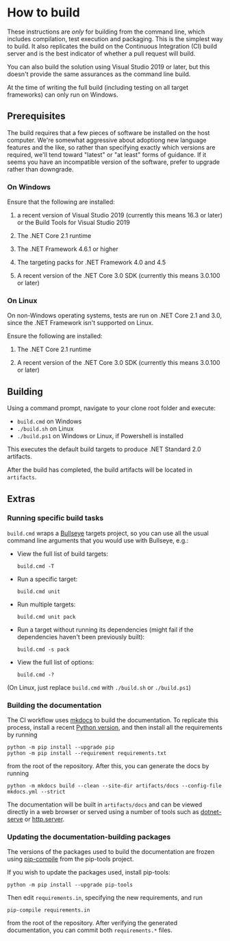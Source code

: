 # How to build

These instructions are *only* for building from the command line, which includes compilation, test execution and packaging. This is the simplest way to build.
It also replicates the build on the Continuous Integration (CI) build server and is the best indicator of whether a pull request will build.

You can also build the solution using Visual Studio 2019 or later, but this doesn't provide the same assurances as the command line build.

At the time of writing the full build (including testing on all target frameworks) can only run on Windows.

## Prerequisites

The build requires that a few pieces of software be installed on the host computer. We're somewhat aggressive about adoptiong new language features and the like, so rather than specifying exactly which versions are required, we'll tend toward "latest" or "at least" forms of guidance. If it seems you have an incompatible version of the software, prefer to upgrade rather than downgrade.

### On Windows

Ensure that the following are installed:

1. a recent version of Visual Studio 2019 (currently this means 16.3 or later) or the Build Tools for Visual Studio 2019

2. The .NET Core 2.1 runtime

3. The .NET Framework 4.6.1 or higher

4. The targeting packs for .NET Framework 4.0 and 4.5

5. A recent version of the .NET Core 3.0 SDK (currently this means 3.0.100 or later)

### On Linux

On non-Windows operating systems, tests are run on .NET Core 2.1 and 3.0, since the .NET Framework isn't supported on Linux.

Ensure the following are installed:

1. The .NET Core 2.1 runtime

2. A recent version of the .NET Core 3.0 SDK (currently this means 3.0.100 or later)

## Building

Using a command prompt, navigate to your clone root folder and execute:

- `build.cmd` on Windows
- `./build.sh` on Linux
- `./build.ps1` on Windows or Linux, if Powershell is installed

This executes the default build targets to produce .NET Standard 2.0 artifacts.

After the build has completed, the build artifacts will be located in `artifacts`.

## Extras

### Running specific build tasks

`build.cmd` wraps a [Bullseye](https://github.com/adamralph/bullseye) targets project, so you can use all the usual command line arguments that you would use with Bullseye, e.g.:

* View the full list of build targets:

    `build.cmd -T`

* Run a specific target:

    `build.cmd unit`

* Run multiple targets:

    `build.cmd unit pack`

* Run a target without running its dependencies (might fail if the dependencies
  haven't been previously built):

    `build.cmd -s pack`

* View the full list of options:

    `build.cmd -?`

(On Linux, just replace `build.cmd` with `./build.sh` or `./build.ps1`)

### Building the documentation

The CI workflow uses [mkdocs](https://www.mkdocs.org/) to build the documentation. To replicate this process,
install a recent [Python version](https://www.python.org/downloads/), and then install all the requirements
by running

```
python -m pip install --upgrade pip
python -m pip install --requirement requirements.txt
```

from the root of the repository. After this, you can generate the docs by running

```
python -m mkdocs build --clean --site-dir artifacts/docs --config-file mkdocs.yml --strict
```

The documentation will be built in `artifacts/docs` and can be viewed directly in a web
browser or served using a number of tools such as [dotnet-serve](https://github.com/natemcmaster/dotnet-serve) or [http.server](https://docs.python.org/3/library/http.server.html).

### Updating the documentation-building packages

The versions of the packages used to build the documentation are frozen using
[pip-compile](https://github.com/jazzband/pip-tools#example-usage-for-pip-compile) from the pip-tools project.

If you wish to update the packages used, install pip-tools:

```
python -m pip install --upgrade pip-tools
```

Then edit `requirements.in`, specifying the new requirements, and run

```
pip-compile requirements.in
```

from the root of the repository. After verifying the generated documentation, you can commit both
`requirements.*` files.
